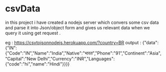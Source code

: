 # csvData

in this project i have created a nodejs server which convers some csv data and parse it into Json/object form and gives us relevant data when we query it using get request .

eg : https://csvtojsonnodejs.herokuapp.com/?country=BR
 output  : {"data":{"IN":{"Code":"IN","Name":"India","Native":"भारत","Phone":"91","Continent":"Asia","Capital":"New Delhi","Currency":"INR","Languages":{"code":"hi","name":"Hindi"}}}}
